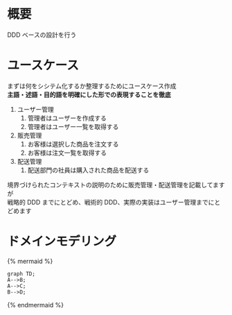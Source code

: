 # 概要

DDD ベースの設計を行う

# ユースケース

まずは何をシシテム化するか整理するためにユースケース作成  
**主語・述語・目的語を明確にした形での表現することを徹底**

1. ユーザー管理
   1. 管理者はユーザーを作成する
   1. 管理者はユーザー一覧を取得する
1. 販売管理
   1. お客様は選択した商品を注文する
   1. お客様は注文一覧を取得する
1. 配送管理
   1. 配送部門の社員は購入された商品を配送する

境界づけられたコンテキストの説明のために販売管理・配送管理を記載してますが  
戦略的 DDD までにとどめ、戦術的 DDD、実際の実装はユーザー管理までにとどめます

# ドメインモデリング

{% mermaid %}

```mermaid
graph TD;
A-->B;
A-->C;
B-->D;
```

{% endmermaid %}
